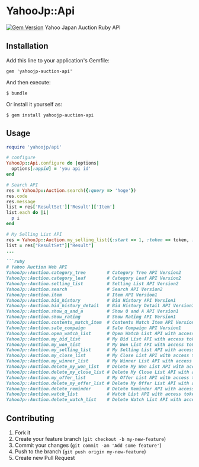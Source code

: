 # YahooJp::Api

[![Gem Version](https://badge.fury.io/rb/yahoojp-auction-api.png)](http://badge.fury.io/rb/yahoojp-auction-api)
Yahoo Japan Auction Ruby API

## Installation

Add this line to your application's Gemfile:

    gem 'yahoojp-auction-api'

And then execute:

    $ bundle

Or install it yourself as:

    $ gem install yahoojp-auction-api

## Usage

```ruby
require 'yahoojp/api'

# configure
YahooJp::Api.configure do |options|
  options[:appid] = 'you api id'
end

# Search API
res = YahooJp::Auction.search({:query => 'hoge'})
res.code
res.message
list = res['ResultSet']['Result']['Item']
list.each do |i|
  p i
end

# My Selling List API
res = YahooJp::Auction.my_selling_list({:start => 1, :token => token, :list => 'sold'})
list = res["ResultSet"]["Result"]
...

```ruby
# Yahoo Auction Web API
YahooJp::Auction.category_tree        # Category Tree API Version2
YahooJp::Auction.category_leaf        # Category Leaf API Version2
YahooJp::Auction.selling_list         # Selling List API Version2
YahooJp::Auction.search               # Search API Version2
YahooJp::Auction.item                 # Item API Version1
YahooJp::Auction.bid_history          # Bid History API Version1
YahooJp::Auction.bid_history_detail   # Bid History Detail API Version1
YahooJp::Auction.show_q_and_a         # Show Q and A API Version1
YahooJp::Auction.show_rating          # Show Rating API Version1
YahooJp::Auction.contents_match_item  # Contents Match Item API Version1
YahooJp::Auction.sale_compaign        # Sale Compaign API Version1
YahooJp::Auction.open_watch_list      # Open Watch List API with access token Version2
YahooJp::Auction.my_bid_list          # My Bid List API with access token Version2
YahooJp::Auction.my_won_list          # My Won List API with access token Version2
YahooJp::Auction.my_selling_list      # My Selling List API with access token Version2
YahooJp::Auction.my_close_list        # My Close List API with access token Version2
YahooJp::Auction.my_winner_list       # My Winner List API with access token Version1
YahooJp::Auction.delete_my_won_list   # Delete My Won List API with access token Version1
YahooJp::Auction.delete_my_close_list # Delete My Close List API with access token Version1
YahooJp::Auction.my_offer_list        # My Offer List API with access token Version1
YahooJp::Auction.delete_my_offer_list # Delete My Offer List API with access token Version1
YahooJp::Auction.delete_reminder      # Delete Reminder API with access token Version1
YahooJp::Auction.watch_list           # Watch List API with access token Version1
YahooJp::Auction.delete_watch_list    # Delete Watch List API with access token Version1
```

## Contributing

1. Fork it
2. Create your feature branch (`git checkout -b my-new-feature`)
3. Commit your changes (`git commit -am 'Add some feature'`)
4. Push to the branch (`git push origin my-new-feature`)
5. Create new Pull Request
